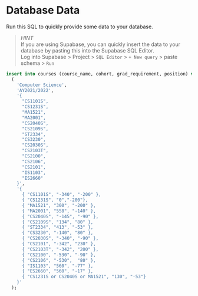# Database Data

Run this SQL to quickly provide some data to your database.
> *HINT*  
> If you are using Supabase, you can quickly insert the data to your database by pasting this into the Supabase SQL Editor.  
> Log into Supabase > Project > `SQL Editor` > `+ New query` > paste schema > `Run`

``` sql
insert into courses (course_name, cohort, grad_requirement, position) values
  (
    'Computer Science', 
    'AY2021/2022', 
    '{
      "CS1101S",
      "CS1231S",
      "MA1521",
      "MA2001",
      "CS2040S",
      "CS2109S",
      "ST2334",
      "CS3230",
      "CS2030S",
      "CS2103T",
      "CS2100",
      "CS2106",
      "CS2101",
      "IS1103",
      "ES2660"
    }',
    '{
      { "CS1101S", "-340", "-200" },
      { "CS1231S", "0","-200"},
      { "MA1521", "300", "-200" },
      { "MA2001", "558", "-140" },
      { "CS2040S", "-145", "-90" },
      { "CS2109S", "134", "80" },
      { "ST2334", "413", "-53" },
      { "CS3230", "-140", "80" },
      { "CS2030S", "-340", "-90" },
      { "CS2101", "-342", "230" },
      { "CS2103T", "-342", "200" },
      { "CS2100", "-530", "-90" },
      { "CS2106", "-530",  "80" },
      { "IS1103", "560", "-77" },
      { "ES2660", "560", "-17" },
      { "CS1231S or CS2040S or MA1521", "130", "-53"}
    }'
  );
```
